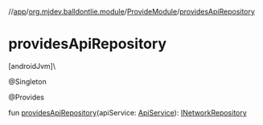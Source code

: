 //[app](../../../index.md)/[org.mjdev.balldontlie.module](../index.md)/[ProvideModule](index.md)/[providesApiRepository](provides-api-repository.md)

# providesApiRepository

[androidJvm]\

@Singleton

@Provides

fun [providesApiRepository](provides-api-repository.md)(apiService: [ApiService](../../org.mjdev.balldontlie.network/-api-service/index.md)): [INetworkRepository](../../org.mjdev.balldontlie.repository.def/-i-network-repository/index.md)

